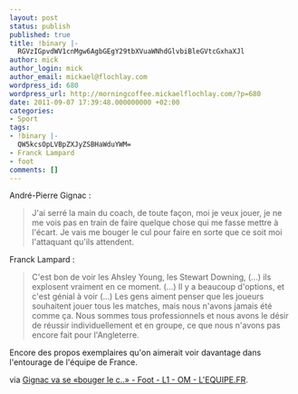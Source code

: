 ```yaml
---
layout: post
status: publish
published: true
title: !binary |-
  RGVzIGpvdWV1cnMgw6AgbGEgY29tbXVuaWNhdGlvbiBleGVtcGxhaXJl
author: mick
author_login: mick
author_email: mickael@flochlay.com
wordpress_id: 680
wordpress_url: http://morningcoffee.mickaelflochlay.com/?p=680
date: 2011-09-07 17:39:48.000000000 +02:00
categories:
- Sport
tags:
- !binary |-
  QW5kcsOpLVBpZXJyZSBHaWduYWM=
- Franck Lampard
- foot
comments: []
---
```

André-Pierre Gignac :
<blockquote>J'ai serré la main du coach, de toute façon, moi je veux jouer, je ne me vois pas en train de faire quelque chose qui me fasse mettre à l'écart. Je vais me bouger le cul pour faire en sorte que ce soit moi l'attaquant qu'ils attendent.</blockquote>
Franck Lampard :
<blockquote>C'est bon de voir les Ahsley Young, les Stewart Downing, (...) ils explosent vraiment en ce moment. (...) Il y a beaucoup d'options, et c'est génial à voir (...) Les gens aiment penser que les joueurs souhaitent jouer tous les matches, mais nous n'avons jamais été comme ça. Nous sommes tous professionnels et nous avons le désir de réussir individuellement et en groupe, ce que nous n'avons pas encore fait pour l'Angleterre.</blockquote>
Encore des propos exemplaires qu'on aimerait voir davantage dans l'entourage de l'équipe de France.

via <a href="http://www.lequipe.fr/Football/breves2011/20110906_140625_gignac-va-se-bouger-le-c.html">Gignac va se «bouger le c..» - Foot - L1 - OM - L'EQUIPE.FR</a>.
